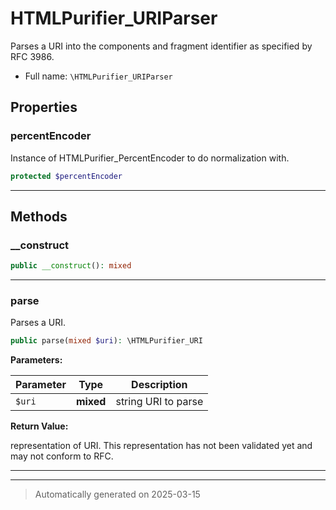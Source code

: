 
# HTMLPurifier_URIParser

Parses a URI into the components and fragment identifier as specified
by RFC 3986.



* Full name: `\HTMLPurifier_URIParser`



## Properties


### percentEncoder

Instance of HTMLPurifier_PercentEncoder to do normalization with.

```php
protected $percentEncoder
```






***

## Methods


### __construct



```php
public __construct(): mixed
```












***

### parse

Parses a URI.

```php
public parse(mixed $uri): \HTMLPurifier_URI
```








**Parameters:**

| Parameter | Type | Description |
|-----------|------|-------------|
| `$uri` | **mixed** | string URI to parse |


**Return Value:**

representation of URI. This representation has
not been validated yet and may not conform to RFC.




***


***
> Automatically generated on 2025-03-15
